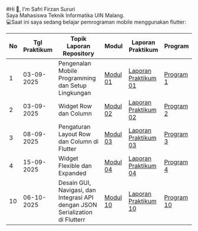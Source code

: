 #Hi 👋, I'm Safri Firzan Sururi <br>
Saya Mahasiswa Teknik Informatika UIN Malang. <br>
💻Saat ini saya sedang belajar pemrograman mobile menggunakan flutter:<br>

| No | Tgl Praktikum | Topik Laporan Repository | Modul | Laporan Praktikum | Program |
|----|---------------|---------------------------|-------|-------------------|---------|
| 1  | 03-09-2025    | Pengenalan Mobile Programming dan Setup Lingkungan | [Modul 01](https://docs.google.com/document/d/1mYADZbL-mOnSaf9VDGKerLok3FQlB5eL/edit?usp=sharing&ouid=112427662690283637623&rtpof=true&sd=true) | [Laporan Praktikum 01](./Modul_1_240605110084_Safri%20Firzan%20Sururi%20Kelas%20B.pdf) | [Program 1](https://github.com/Firzan-code/Mat-Mobile-P1) |
| 2  | 03-09-2025    | Widget Row dan Column | [Modul 02](https://docs.google.com/document/d/1rWmtyPyUylxFf3PsPxbGAbPrBiLmRALM/edit?usp=sharing&ouid=112427662690283637623&rtpof=true&sd=true) | [Laporan Praktikum 02](./Modul_2_240605110084_Safri%20Firzan%20Sururi%20Kelas%20B.pdf) | [Program 2](https://github.com/Firzan-code/Mat-Mobile-P2) |
| 3  | 08-09-2025    | Pengaturan Layout Row dan Column di Flutter | [Modul 03](https://drive.google.com/file/d/1Arn60gjYy76CB_ykY7LhqSmkHXG6Ohed/view?usp=sharing) | [Laporan Praktikum 03](./Modul_3_240605110084_Safri%20Firzan%20Sururi%20Kelas%20B.pdf) | [Program 3](https://github.com/Firzan-code/Mat-Mobile-P2) |
| 4  | 15-09-2025    | Widget Flexible dan Expanded | [Modul 04](https://docs.google.com/document/d/1rWmtyPyUylxFf3PsPxbGAbPrBiLmRALM/edit?usp=sharing&ouid=112427662690283637623&rtpof=true&sd=true) | [Laporan Praktikum 04](./Modul_2_240605110084_Safri%20Firzan%20Sururi%20Kelas%20B.pdf) | [Program 4](https://github.com/Firzan-code/Mat-Mobile-P2) |
| 10  | 06-10-2025   | Desain GUI, Navigasi, dan Integrasi API dengan JSON Serialization di Flutterr | [Modul 10](https://docs.google.com/document/d/1rWmtyPyUylxFf3PsPxbGAbPrBiLmRALM/edit?usp=sharing&ouid=112427662690283637623&rtpof=true&sd=true) | [Laporan Praktikum 10](./Modul_2_240605110084_Safri%20Firzan%20Sururi%20Kelas%20B.pdf) | [Program 10](https://github.com/Firzan-code/Mat-Mobile-P2) |


